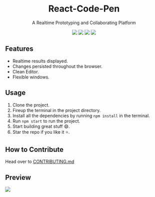 <h1 align="center">React-Code-Pen</h1>
<p align="center">A Realtime Prototyping and Collaborating Platform</p>

<p align="center">
    <img src="https://img.shields.io/github/issues/s-katte/React-Code-Pen?style=flat-square&logo=appveyor&color=teal">
    <img src="https://img.shields.io/github/issues-closed/s-katte/React-Code-Pen?style=flat-square&logo=appveyor&color=teal">
    <img src="https://img.shields.io/github/forks/s-katte/React-Code-Pen?style=flat-square&logo=appveyor&color=teal">
    <img src="https://img.shields.io/github/stars/s-katte/React-Code-Pen?style=flat-square&logo=appveyor&color=teal">
<!--     <img src="https://img.shields.io/github/license/s-katte/React-Code-Pen?style=flat-square&logo=appveyor&color=teal"> -->
</p>

## Features

-   Realtime results displayed.
-   Changes persisted throughout the browser.
-   Clean Editor.
-   Flexible windows.

## Usage

1. Clone the project.
2. Fireup the terminal in the project directory.
3. Install all the dependencies by running `npm install` in the terminal.
4. Run `npm start` to run the project.
5. Start building great stuff :smile:.
6. Star the repo if you like it :star:.

## How to Contribute

Head over to [CONTRIBUTING.md](https://github.com/s-katte/React-Code-Pen/blob/master/CONTRIBUTING.md)

## Preview

![](https://github.com/s-katte/React-Code-Pen/blob/master/Screenshots/ss-1.svg)
